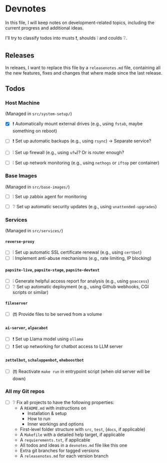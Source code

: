 
# Devnotes

In this file, I will keep notes on development-related topics, including the current progress and additional ideas.

I'll try to classify todos into musts ❗, shoulds ❕ and coulds ❔.


## Releases

In releaes, I want to replace this file by a `releasenotes.md` file, containing all the new features, fixes and changes that where made since the last release.


## Todos

### Host Machine

(Managed in `src/system-setup/`)

- [x] ❗ Automatically mount external drives (e.g., using `fstab`, maybe something on reboot)
- [ ] ❗ Set up automatic backups (e.g., using `rsync`) → Separate service?
- [ ] ❕ Set up firewall (e.g., using `ufw`)? Or is router enough?
- [ ] ❕ Set up network monitoring (e.g., using `nethogs` or `iftop` per container)


### Base Images

(Managed in `src/base-images/`)

- [ ] ❕ Set up zabbix agent for monitoring
- [ ] ❔ Set up automatic security updates (e.g., using `unattended-upgrades`)


### Services

(Managed in `src/services/`)

#### `reverse-proxy`

- [ ] ❕ Set up automatic SSL certificate renewal (e.g., using `certbot`)
- [ ] ❕ Implement anti-abuse mechanisms (e.g., rate limiting, IP blocking)

#### `papsite-live`, `papsite-stage`, `papsite-devtest`

- [ ] ❕ Generate helpful access report for analysis (e.g., using `goaccess`)
- [ ] ❔ Set up automatic deployment (e.g., using Github webhooks, CGI scripts or similar)

#### `fileserver`

- [ ] (❗) Provide files to be served from a volume

#### `ai-server`, `alpacabot`

- [ ] ❗ Set up Llama model using `ollama`
- [ ] ❗ Set up networking for chatbot access to LLM server

#### `zettelbot`, `schaluppenbot`, `eheboostbot`

- [ ] (❗) Reactivate `make run` in entrypoint script (when old server will be down)


### All my Git repos

- [ ] ❔ Fix all projects to have the following properties:
  - A `README.md` with instructions on
    - Installation & setup
    - How to run
    - Inner workings and options
  - First-level folder structure with `src`, `test`, (`docs`, if applicable)
  - A `Makefile` with a detailed help target, if applicable
  - A `requierements.txt`, if applicable
  - All todos and ideas in a `devnotes.md` file like this one
  - Extra git branches for tagged versions
  - A `releasenotes.md` for each version branch

